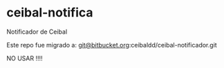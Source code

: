 # ceibal-notifica
Notificador de Ceibal

Este repo fue migrado a: git@bitbucket.org:ceibaldd/ceibal-notificador.git

NO USAR !!!!
